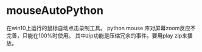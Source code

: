 # mouseAutoPython
在win10上运行的鼠标自动点击录制工具。
python mouse 库对屏幕zoom反应不完善，只能在100%时使用。
其中zip功能是压缩冗余的事件。要用play zip来播放。
